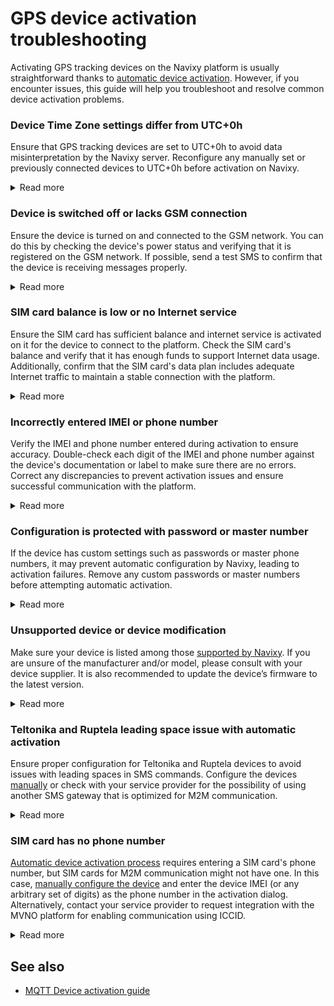 # GPS device activation troubleshooting

Activating GPS tracking devices on the Navixy platform is usually straightforward thanks to [automatic device activation](../quick-start/activate-gps-device.md). However, if you encounter issues, this guide will help you troubleshoot and resolve common device activation problems.

### **Device Time Zone settings differ from UTC+0h**

Ensure that GPS tracking devices are set to UTC+0h to avoid data misinterpretation by the Navixy server. Reconfigure any manually set or previously connected devices to UTC+0h before activation on Navixy.

<details>

<summary>Read more</summary>

**Issue:**\
When the Navixy server software receives data from a GPS tracking device, the data comes with a timestamp. The server processes this data based on the user’s time zone preferences, ensuring accurate track details and reporting across different time zones. However, the server expects all device data to be in UTC+0h. Manually configured devices or devices previously connected to another platform may have a different time zone, causing Navixy to misinterpret timestamps, potentially marking the data as outdated or faulty.

**Solution:**\
For accurate data processing and display, all GPS tracking devices must be configured to UTC+0h. If the device is not set to UTC+0h, the Navixy server might interpret the data incorrectly, affecting the reliability of track details and reporting.

**Recommendations for Troubleshooting:**

1. Ensure the device is set to UTC+0h before activating it on Navixy.
2. Avoid setting the local time zone on the device.

</details>

### Device is switched off or lacks GSM connection

Ensure the device is turned on and connected to the GSM network. You can do this by checking the device's power status and verifying that it is registered on the GSM network. If possible, send a test SMS to confirm that the device is receiving messages properly.

<details>

<summary>Read more</summary>

**Issue:**

When the Navixy server tries to communicate with a GPS tracking device, the device must be turned on and connected to the GSM network. If the device is switched off or lacks a GSM connection, activation commands cannot be delivered, causing the device to appear offline or unresponsive.

**Solution:**

To ensure proper communication between the Navixy server and the GPS tracking device, verify that the device is powered on and has a stable GSM connection. This enables the server to receive and process data correctly.

**Recommendations for Troubleshooting:**

* If you have physical access to the device, check its LED indicators to confirm it is turned on and connected to the GSM network.
* Send an SMS to the device with delivery confirmation to check GSM registration. If the SMS delivery fails, the device is not registered on the GSM network. You might have to send SMS to the device via the SIM portal to verify.

</details>

### SIM card balance is low or no Internet service

Ensure the SIM card has sufficient balance and internet service is activated on it for the device to connect to the platform. Check the SIM card's balance and verify that it has enough funds to support Internet data usage. Additionally, confirm that the SIM card's data plan includes adequate Internet traffic to maintain a stable connection with the platform.

<details>

<summary>Read more</summary>

**Issue:**\
During the device activation process, a tracking device tries to connect to the Navixy platform and transmit its location data over the Internet. If the SIM card in the device has insufficient balance or has run out of Internet traffic limits, the device cannot connect to the platform. This results in a failure to send location data and other essential information, rendering the tracking device non-functional.

**Solution:**\
To ensure uninterrupted connectivity and data transmission, verify that the SIM card used in the tracking device has adequate balance and GPRS traffic. Regularly monitor and top up the SIM card balance to prevent connectivity issues.

**Recommendations for Troubleshooting:**

* Check the SIM card balance to ensure it has enough funds to support Internet access. Verify that the SIM card plan includes sufficient Internet data to handle the device's communication needs.
* Ensure the APN settings are correctly configured on your device. Obtain the correct APN settings from your cellular network provider, which typically include the APN name, username, and password. These can usually be found on the provider’s website or by contacting their customer support.
* If connectivity issues persist, contact your SIM card provider to confirm there are no network-related problems affecting Internet traffic.

</details>

### Incorrectly entered IMEI or phone number

Verify the IMEI and phone number entered during activation to ensure accuracy. Double-check each digit of the IMEI and phone number against the device's documentation or label to make sure there are no errors. Correct any discrepancies to prevent activation issues and ensure successful communication with the platform.

<details>

<summary>Read more</summary>

**Issue:**

When activating a device on the Navixy platform, an incorrect IMEI or phone number can cause activation to fail. This error typically occurs due to a typo or misentry of the device’s details, leading to unsuccessful communication between the device and the server.

**Solution:**

To ensure successful activation, double-check the IMEI and phone number entered for the device. Confirm that all digits are correct and correspond to the device’s information.

**Recommendations for Troubleshooting:**

* Verify the IMEI and phone number by rechecking the device’s documentation or label.
* If activation fails, delete the device and repeat the activation by carefully re-entering the IMEI and phone number to correct any potential errors.

</details>

### Configuration is protected with password or master number

If the device has custom settings such as passwords or master phone numbers, it may prevent automatic configuration by Navixy, leading to activation failures. Remove any custom passwords or master numbers before attempting automatic activation.

<details>

<summary>Read more</summary>

**Issue:**\
During device activation, the Navixy platform sends configuration SMS commands to the device from the service phone number. If the device was previously configured to receive configuration commands from a dedicated master number or if a custom password was set, these commands might fail, leading to unsuccessful activation.

**Solution:**\
To allow automatic activation, remove any custom passwords or master numbers from the device. Alternatively, manually configure the device using the appropriate activation commands.

**Recommendations for Troubleshooting:**

* Remove any custom passwords or master numbers from the device before attempting automatic activation.
* If automatic activation fails, [manually configure](../quick-start/activate-gps-device.md#activate-gps-device-manually) the device using the provided activation commands.

</details>

### Unsupported device or device modification

Make sure your device is listed among those [supported by Navixy](https://navixy.com/devices/). If you are unsure of the manufacturer and/or model, please consult with your device supplier.  It is also recommended to update the device’s firmware to the latest version.

<details>

<summary>Read more</summary>

**Issue:**\
When activating a GPS tracking device on the Navixy platform, it is important that the device model is properly identified and indicated during activation. If the device is not correctly identified, the data sent from the device may not be parsed correctly or may be misinterpreted. Additionally, the firmware version for the same model may be outdated or a custom version, causing compatibility issues.

**Solution:**\
To resolve these issues, verify that your device is on the list of supported devices and ensure it has the latest firmware version. If your device is not on the list of supported models or has a custom firmware version, please reach out to your service provider for support.

**Recommendations for Troubleshooting:**

* Check our list of supported devices.
* Update the device firmware to the latest version.
* If the device is not supported or uses a custom firmware version, please contact the technical support team of your [service provider.](../quick-start/service-provider.md)

</details>

### Teltonika and Ruptela leading space issue with automatic activation

Ensure proper configuration for Teltonika and Ruptela devices to avoid issues with leading spaces in SMS commands. Configure the devices [manually](../quick-start/activate-gps-device.md#activate-gps-device-manually) or check with your service provider for the possibility of using another SMS gateway that is optimized for M2M communication.

<details>

<summary>Read more</summary>

**Issue:**\
During automatic activation of Teltonika and Ruptela devices, users may encounter problems due to leading spaces being removed by some SMS gateways. These devices expect a user and password preceding the command, like `<login> <password> command`. When login and password are not set (as recommended), this results in double leading spaces `command`. Some SMS gateways, not optimized for M2M communication, trim these spaces, causing the commands to be unrecognized by the devices.

**Solution:**\
To resolve this issue, either reach out to your service provider to substitute the SMS gateway or manually configure these devices via Teltonika or Ruptela configuration software using the Navixy server IP and port details.

**Recommendations for Troubleshooting:**

* [Manually configure the devices](../quick-start/activate-gps-device.md#activate-gps-device-manually) using the configuration software.
* Contact your service provider to use an SMS gateway optimized for M2M communication that preserves leading spaces.

</details>

### SIM card has no phone number

[Automatic device activation process](../quick-start/activate-gps-device.md#activate-gps-device-automatically) requires entering a SIM card's phone number, but SIM cards for M2M communication might not have one. In this case, [manually configure the device](../quick-start/activate-gps-device.md#activate-gps-device-manually) and enter the device IMEI (or any arbitrary set of digits) as the phone number in the activation dialog. Alternatively, contact your service provider to request integration with the MVNO platform for enabling communication using ICCID.

<details>

<summary>Read more</summary>

**Issue:**

When using M2M SIM cards from MVNO providers, they often don’t have associated phone numbers. Instead, these SIM cards are identified through other identifiers, most commonly ICCID. As a result, configuration commands can’t be sent via a common SMS gateway as with normal SIM cards. This leads to challenges in device activation and communication.

**Solution:**

To resolve this issue, you have two options: [manually configure the device](../quick-start/activate-gps-device.md#activate-gps-device-manually) and place the device IMEI (or any arbitrary set of digits) as the phone number in the activation dialog, or reach out to your [service provider](../quick-start/service-provider.md) to request integration with the MVNO platform, enabling bi-directional communication over SMS using ICCID instead of a phone number.

**Recommendations for Troubleshooting:**

* [Manually configure the device](../quick-start/activate-gps-device.md#activate-gps-device-manually) and enter the device IMEI as the phone number in the activation dialog.
* [Contact your server provider](../quick-start/service-provider.md) to request integration with the MVNO platform for enabling communication using ICCID.

</details>

## See also

* [MQTT Device activation guide](https://squaregps.atlassian.net/wiki/spaces/SC/pages/2732589133/Activate+Your+MQTT+Device+on+Navixy)
